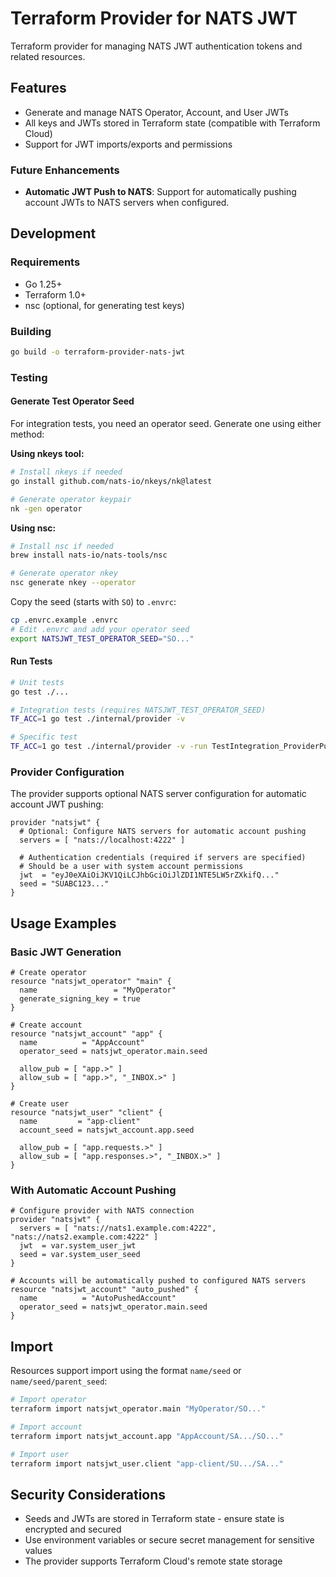# Terraform Provider for NATS JWT

Terraform provider for managing NATS JWT authentication tokens and related resources.

## Features

- Generate and manage NATS Operator, Account, and User JWTs
- All keys and JWTs stored in Terraform state (compatible with Terraform Cloud)
- Support for JWT imports/exports and permissions

### Future Enhancements

- **Automatic JWT Push to NATS**: Support for automatically pushing account JWTs to NATS servers
  when configured.

## Development

### Requirements

- Go 1.25+
- Terraform 1.0+
- nsc (optional, for generating test keys)

### Building

```bash
go build -o terraform-provider-nats-jwt
```

### Testing

#### Generate Test Operator Seed

For integration tests, you need an operator seed. Generate one using either method:

**Using nkeys tool:**

```bash
# Install nkeys if needed
go install github.com/nats-io/nkeys/nk@latest

# Generate operator keypair
nk -gen operator
```

**Using nsc:**

```bash
# Install nsc if needed
brew install nats-io/nats-tools/nsc

# Generate operator nkey
nsc generate nkey --operator
```

Copy the seed (starts with `SO`) to `.envrc`:

```bash
cp .envrc.example .envrc
# Edit .envrc and add your operator seed
export NATSJWT_TEST_OPERATOR_SEED="SO..."
```

#### Run Tests

```bash
# Unit tests
go test ./...

# Integration tests (requires NATSJWT_TEST_OPERATOR_SEED)
TF_ACC=1 go test ./internal/provider -v

# Specific test
TF_ACC=1 go test ./internal/provider -v -run TestIntegration_ProviderPush
```

### Provider Configuration

The provider supports optional NATS server configuration for automatic account JWT pushing:

```hcl
provider "natsjwt" {
  # Optional: Configure NATS servers for automatic account pushing
  servers = [ "nats://localhost:4222" ]

  # Authentication credentials (required if servers are specified)
  # Should be a user with system account permissions
  jwt  = "eyJ0eXAiOiJKV1QiLCJhbGciOiJlZDI1NTE5LW5rZXkifQ..."
  seed = "SUABC123..."
}
```

## Usage Examples

### Basic JWT Generation

```hcl
# Create operator
resource "natsjwt_operator" "main" {
  name                 = "MyOperator"
  generate_signing_key = true
}

# Create account
resource "natsjwt_account" "app" {
  name          = "AppAccount"
  operator_seed = natsjwt_operator.main.seed

  allow_pub = [ "app.>" ]
  allow_sub = [ "app.>", "_INBOX.>" ]
}

# Create user
resource "natsjwt_user" "client" {
  name         = "app-client"
  account_seed = natsjwt_account.app.seed

  allow_pub = [ "app.requests.>" ]
  allow_sub = [ "app.responses.>", "_INBOX.>" ]
}
```

### With Automatic Account Pushing

```hcl
# Configure provider with NATS connection
provider "natsjwt" {
  servers = [ "nats://nats1.example.com:4222", "nats://nats2.example.com:4222" ]
  jwt  = var.system_user_jwt
  seed = var.system_user_seed
}

# Accounts will be automatically pushed to configured NATS servers
resource "natsjwt_account" "auto_pushed" {
  name          = "AutoPushedAccount"
  operator_seed = natsjwt_operator.main.seed
}
```

## Import

Resources support import using the format `name/seed` or `name/seed/parent_seed`:

```bash
# Import operator
terraform import natsjwt_operator.main "MyOperator/SO..."

# Import account
terraform import natsjwt_account.app "AppAccount/SA.../SO..."

# Import user
terraform import natsjwt_user.client "app-client/SU.../SA..."
```

## Security Considerations

- Seeds and JWTs are stored in Terraform state - ensure state is encrypted and secured
- Use environment variables or secure secret management for sensitive values
- The provider supports Terraform Cloud's remote state storage